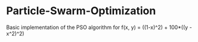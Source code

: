 # Particle-Swarm-Optimization
Basic implementation of the PSO algorithm for f(x, y) = ((1-x)^2) + 100*((y - x^2)^2)
